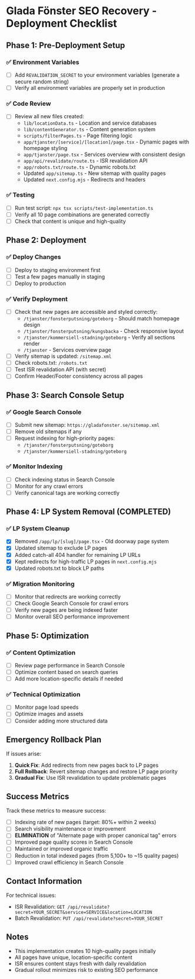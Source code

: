 # Glada Fönster SEO Recovery - Deployment Checklist

## Phase 1: Pre-Deployment Setup

### ✅ Environment Variables
- [ ] Add `REVALIDATION_SECRET` to your environment variables (generate a secure random string)
- [ ] Verify all environment variables are properly set in production

### ✅ Code Review
- [ ] Review all new files created:
  - `lib/locationData.ts` - Location and service databases
  - `lib/contentGenerator.ts` - Content generation system
  - `scripts/filterPages.ts` - Page filtering logic
  - `app/tjanster/[service]/[location]/page.tsx` - Dynamic pages with homepage styling
  - `app/tjanster/page.tsx` - Services overview with consistent design
  - `app/api/revalidate/route.ts` - ISR revalidation API
  - `app/robots.txt/route.ts` - Dynamic robots.txt
  - Updated `app/sitemap.ts` - New sitemap with quality pages
  - Updated `next.config.mjs` - Redirects and headers

### ✅ Testing
- [ ] Run test script: `npx tsx scripts/test-implementation.ts`
- [ ] Verify all 10 page combinations are generated correctly
- [ ] Check that content is unique and high-quality

## Phase 2: Deployment

### ✅ Deploy Changes
- [ ] Deploy to staging environment first
- [ ] Test a few pages manually in staging
- [ ] Deploy to production

### ✅ Verify Deployment
- [ ] Check that new pages are accessible and styled correctly:
  - `/tjanster/fonsterputsning/goteborg` - Should match homepage design
  - `/tjanster/fonsterputsning/kungsbacka` - Check responsive layout
  - `/tjanster/kommersiell-stadning/goteborg` - Verify all sections render
  - `/tjanster` - Services overview page
- [ ] Verify sitemap is updated: `/sitemap.xml`
- [ ] Check robots.txt: `/robots.txt`
- [ ] Test ISR revalidation API (with secret)
- [ ] Confirm Header/Footer consistency across all pages

## Phase 3: Search Console Setup

### ✅ Google Search Console
- [ ] Submit new sitemap: `https://gladafonster.se/sitemap.xml`
- [ ] Remove old sitemaps if any
- [ ] Request indexing for high-priority pages:
  - `/tjanster/fonsterputsning/goteborg`
  - `/tjanster/kommersiell-stadning/goteborg`

### ✅ Monitor Indexing
- [ ] Check indexing status in Search Console
- [ ] Monitor for any crawl errors
- [ ] Verify canonical tags are working correctly

## Phase 4: LP System Removal (COMPLETED)

### ✅ LP System Cleanup
- [x] Removed `/app/lp/[slug]/page.tsx` - Old doorway page system
- [x] Updated sitemap to exclude LP pages
- [x] Added catch-all 404 handler for remaining LP URLs
- [x] Kept redirects for high-traffic LP pages in `next.config.mjs`
- [x] Updated robots.txt to block LP paths

### ✅ Migration Monitoring
- [ ] Monitor that redirects are working correctly
- [ ] Check Google Search Console for crawl errors
- [ ] Verify new pages are being indexed faster
- [ ] Monitor overall SEO performance improvement

## Phase 5: Optimization

### ✅ Content Optimization
- [ ] Review page performance in Search Console
- [ ] Optimize content based on search queries
- [ ] Add more location-specific details if needed

### ✅ Technical Optimization
- [ ] Monitor page load speeds
- [ ] Optimize images and assets
- [ ] Consider adding more structured data

## Emergency Rollback Plan

If issues arise:
1. **Quick Fix**: Add redirects from new pages back to LP pages
2. **Full Rollback**: Revert sitemap changes and restore LP page priority
3. **Gradual Fix**: Use ISR revalidation to update problematic pages

## Success Metrics

Track these metrics to measure success:
- [ ] Indexing rate of new pages (target: 80%+ within 2 weeks)
- [ ] Search visibility maintenance or improvement
- [ ] **ELIMINATION** of "Alternate page with proper canonical tag" errors
- [ ] Improved page quality scores in Search Console
- [ ] Maintained or improved organic traffic
- [ ] Reduction in total indexed pages (from 5,100+ to ~15 quality pages)
- [ ] Improved crawl efficiency in Search Console

## Contact Information

For technical issues:
- ISR Revalidation: `GET /api/revalidate?secret=YOUR_SECRET&service=SERVICE&location=LOCATION`
- Batch Revalidation: `PUT /api/revalidate?secret=YOUR_SECRET`

## Notes

- This implementation creates 10 high-quality pages initially
- All pages have unique, location-specific content
- ISR ensures content stays fresh with daily revalidation
- Gradual rollout minimizes risk to existing SEO performance